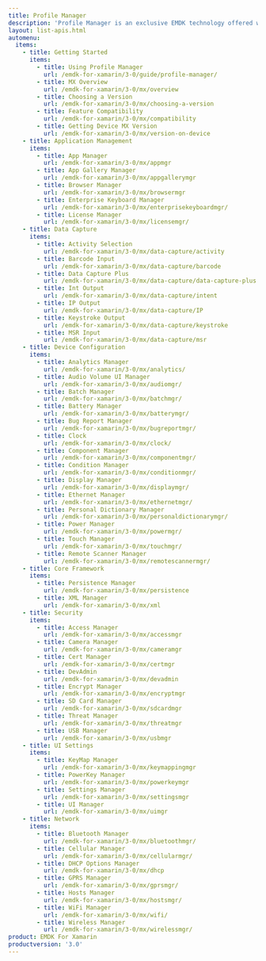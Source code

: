 ```yaml
---
title: Profile Manager
description: 'Profile Manager is an exclusive EMDK technology offered within your IDE, providing a GUI based development tool. This allows you to write fewer lines of code resulting in reduced development time, effort and errors.'
layout: list-apis.html
automenu:
  items:
    - title: Getting Started
      items:
        - title: Using Profile Manager
          url: /emdk-for-xamarin/3-0/guide/profile-manager/
        - title: MX Overview
          url: /emdk-for-xamarin/3-0/mx/overview
        - title: Choosing a Version
          url: /emdk-for-xamarin/3-0/mx/choosing-a-version
        - title: Feature Compatibility
          url: /emdk-for-xamarin/3-0/mx/compatibility
        - title: Getting Device MX Version
          url: /emdk-for-xamarin/3-0/mx/version-on-device
    - title: Application Management
      items:
        - title: App Manager
          url: /emdk-for-xamarin/3-0/mx/appmgr
        - title: App Gallery Manager
          url: /emdk-for-xamarin/3-0/mx/appgallerymgr
        - title: Browser Manager
          url: /emdk-for-xamarin/3-0/mx/browsermgr
        - title: Enterprise Keyboard Manager
          url: /emdk-for-xamarin/3-0/mx/enterprisekeyboardmgr/
        - title: License Manager
          url: /emdk-for-xamarin/3-0/mx/licensemgr/
    - title: Data Capture
      items:
        - title: Activity Selection
          url: /emdk-for-xamarin/3-0/mx/data-capture/activity
        - title: Barcode Input
          url: /emdk-for-xamarin/3-0/mx/data-capture/barcode
        - title: Data Capture Plus
          url: /emdk-for-xamarin/3-0/mx/data-capture/data-capture-plus
        - title: Int Output
          url: /emdk-for-xamarin/3-0/mx/data-capture/intent
        - title: IP Output
          url: /emdk-for-xamarin/3-0/mx/data-capture/IP
        - title: Keystroke Output
          url: /emdk-for-xamarin/3-0/mx/data-capture/keystroke
        - title: MSR Input
          url: /emdk-for-xamarin/3-0/mx/data-capture/msr
    - title: Device Configuration
      items:
        - title: Analytics Manager
          url: /emdk-for-xamarin/3-0/mx/analytics/
        - title: Audio Volume UI Manager
          url: /emdk-for-xamarin/3-0/mx/audiomgr/
        - title: Batch Manager
          url: /emdk-for-xamarin/3-0/mx/batchmgr/
        - title: Battery Manager
          url: /emdk-for-xamarin/3-0/mx/batterymgr/
        - title: Bug Report Manager
          url: /emdk-for-xamarin/3-0/mx/bugreportmgr/
        - title: Clock
          url: /emdk-for-xamarin/3-0/mx/clock/
        - title: Component Manager
          url: /emdk-for-xamarin/3-0/mx/componentmgr/
        - title: Condition Manager
          url: /emdk-for-xamarin/3-0/mx/conditionmgr/
        - title: Display Manager
          url: /emdk-for-xamarin/3-0/mx/displaymgr/
        - title: Ethernet Manager
          url: /emdk-for-xamarin/3-0/mx/ethernetmgr/
        - title: Personal Dictionary Manager
          url: /emdk-for-xamarin/3-0/mx/personaldictionarymgr/
        - title: Power Manager
          url: /emdk-for-xamarin/3-0/mx/powermgr/
        - title: Touch Manager
          url: /emdk-for-xamarin/3-0/mx/touchmgr/
        - title: Remote Scanner Manager
          url: /emdk-for-xamarin/3-0/mx/remotescannermgr/
    - title: Core Framework
      items:
        - title: Persistence Manager
          url: /emdk-for-xamarin/3-0/mx/persistence
        - title: XML Manager
          url: /emdk-for-xamarin/3-0/mx/xml
    - title: Security
      items:
        - title: Access Manager
          url: /emdk-for-xamarin/3-0/mx/accessmgr
        - title: Camera Manager
          url: /emdk-for-xamarin/3-0/mx/cameramgr
        - title: Cert Manager
          url: /emdk-for-xamarin/3-0/mx/certmgr
        - title: DevAdmin
          url: /emdk-for-xamarin/3-0/mx/devadmin
        - title: Encrypt Manager
          url: /emdk-for-xamarin/3-0/mx/encryptmgr
        - title: SD Card Manager
          url: /emdk-for-xamarin/3-0/mx/sdcardmgr
        - title: Threat Manager
          url: /emdk-for-xamarin/3-0/mx/threatmgr
        - title: USB Manager
          url: /emdk-for-xamarin/3-0/mx/usbmgr
    - title: UI Settings
      items:
        - title: KeyMap Manager
          url: /emdk-for-xamarin/3-0/mx/keymappingmgr
        - title: PowerKey Manager
          url: /emdk-for-xamarin/3-0/mx/powerkeymgr
        - title: Settings Manager
          url: /emdk-for-xamarin/3-0/mx/settingsmgr
        - title: UI Manager
          url: /emdk-for-xamarin/3-0/mx/uimgr
    - title: Network
      items:
        - title: Bluetooth Manager
          url: /emdk-for-xamarin/3-0/mx/bluetoothmgr/
        - title: Cellular Manager
          url: /emdk-for-xamarin/3-0/mx/cellularmgr/
        - title: DHCP Options Manager
          url: /emdk-for-xamarin/3-0/mx/dhcp
        - title: GPRS Manager
          url: /emdk-for-xamarin/3-0/mx/gprsmgr/
        - title: Hosts Manager
          url: /emdk-for-xamarin/3-0/mx/hostsmgr/
        - title: WiFi Manager
          url: /emdk-for-xamarin/3-0/mx/wifi/
        - title: Wireless Manager
          url: /emdk-for-xamarin/3-0/mx/wirelessmgr/
product: EMDK For Xamarin
productversion: '3.0'
---
```
















